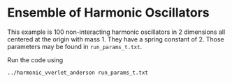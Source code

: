 Ensemble of Harmonic Oscillators
============================

This example is 100 non-interacting harmonic oscillators in 2
dimensions all centered at the origin with mass 1. They have a spring
constant of 2. Those parameters may be found in `run_params_t.txt`.

Run the code using

    ../harmonic_vverlet_anderson run_params_t.txt

